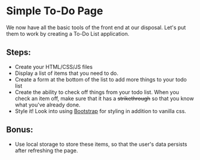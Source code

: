 # Simple To-Do Page
We now have all the basic tools of the front end at our disposal. Let's put them to work by creating a To-Do List application.

## Steps:
* Create your HTML/CSS/JS files
* Display a list of items that you need to do. 
* Create a form at the bottom of the list to add more things to your todo list
* Create the ability to check off things from your todo list. When you check an item off, make sure that it has a ~~strikethrough~~ so that you know what you've already done.
* Style it! Look into using [Bootstrap](https://getbootstrap.com/) for styling in addition to vanilla css.

## Bonus:
* Use local storage to store these items, so that the user's data persists after refreshing the page.